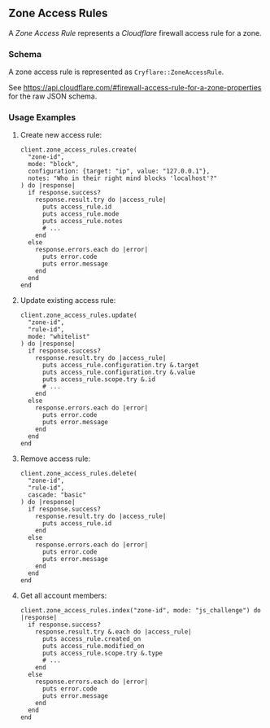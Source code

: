 ## Zone Access Rules

A *Zone Access Rule* represents a *Cloudflare* firewall access rule for a zone.

### Schema

A zone access rule is represented as `Cryflare::ZoneAccessRule`.

See https://api.cloudflare.com/#firewall-access-rule-for-a-zone-properties for the raw JSON schema.

### Usage Examples

1. Create new access rule:

   ```crystal
   client.zone_access_rules.create(
     "zone-id",
     mode: "block",
     configuration: {target: "ip", value: "127.0.0.1"},
     notes: "Who in their right mind blocks 'localhost'?"
   ) do |response|
     if response.success?
       response.result.try do |access_rule|
         puts access_rule.id
         puts access_rule.mode
         puts access_rule.notes
         # ...
       end
     else
       response.errors.each do |error|
         puts error.code
         puts error.message
       end
     end
   end
   ```

1. Update existing access rule:

   ```crystal
   client.zone_access_rules.update(
     "zone-id",
     "rule-id",
     mode: "whitelist"
   ) do |response|
     if response.success?
       response.result.try do |access_rule|
         puts access_rule.configuration.try &.target
         puts access_rule.configuration.try &.value
         puts access_rule.scope.try &.id
         # ...
       end
     else
       response.errors.each do |error|
         puts error.code
         puts error.message
       end
     end
   end
   ```

1. Remove access rule:

   ```crystal
   client.zone_access_rules.delete(
     "zone-id",
     "rule-id",
     cascade: "basic"
   ) do |response|
     if response.success?
       response.result.try do |access_rule|
         puts access_rule.id
       end
     else
       response.errors.each do |error|
         puts error.code
         puts error.message
       end
     end
   end
   ```

1. Get all account members:

   ```crystal
   client.zone_access_rules.index("zone-id", mode: "js_challenge") do |response|
     if response.success?
       response.result.try &.each do |access_rule|
         puts access_rule.created_on
         puts access_rule.modified_on
         puts access_rule.scope.try &.type
         # ...
       end
     else
       response.errors.each do |error|
         puts error.code
         puts error.message
       end
     end
   end
   ```
